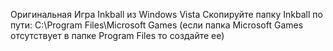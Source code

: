 Оригинальная Игра Inkball из Windows Vista
Скопируйте папку Inkball по пути: C:\Program Files\Microsoft Games (если папка Microsoft Games отсутствует в папке Program Files то создайте ее)
